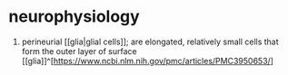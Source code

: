 # neurophysiology
1. perineurial [[glia|glial cells]]; are elongated, relatively small cells that form the outer layer of surface [[glia]]^[https://www.ncbi.nlm.nih.gov/pmc/articles/PMC3950653/]